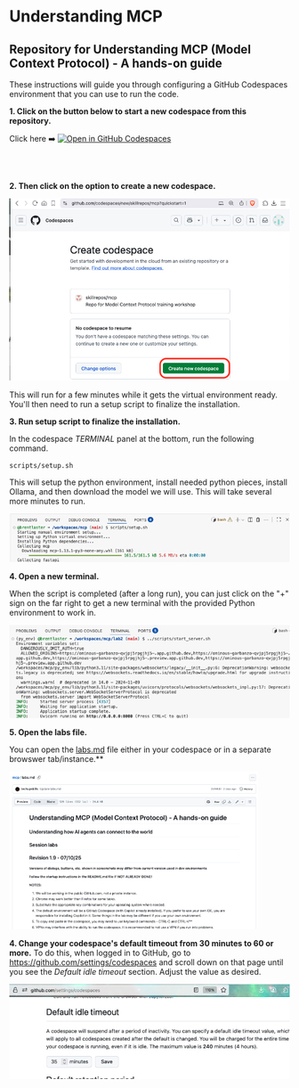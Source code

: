 # Understanding MCP
## Repository for Understanding MCP (Model Context Protocol) - A hands-on guide 

These instructions will guide you through configuring a GitHub Codespaces environment that you can use to run the code. 

**1. Click on the button below to start a new codespace from this repository.**

Click here ➡️  [![Open in GitHub Codespaces](https://github.com/codespaces/badge.svg)](https://codespaces.new/skillrepos/mcp?quickstart=1)

<br><br>

**2. Then click on the option to create a new codespace.**

![Creating new codespace from button](./images/mcp1.png?raw=true "Creating new codespace from button")

This will run for a few minutes while it gets the virtual environment ready. You'll then need to run a setup script to finalize the installation.

**3. Run setup script to finalize the installation.**

In the codespace *TERMINAL* panel at the bottom, run the following command.

```
scripts/setup.sh
```

This will setup the python environment, install needed python pieces, install Ollama, and then download the model we will use. This will take several more minutes to run. 

![Final prep](./images/mcp89.png?raw=true "Final prep")


**4. Open a new terminal.**

When the script is completed (after a long run), you can just click on the "+" sign on the far right to get a new terminal with the provided Python environment to work in.

![New terminal](./images/mcp90.png?raw=true "New terminal")

**5. Open the labs file.**

You can open the [labs.md](./labs.md) file either in your codespace or in a separate browswer tab/instance.**

![Labs](./images/mcp78.png?raw=true "Labs")

**4. Change your codespace's default timeout from 30 minutes to 60 or more.**
To do this, when logged in to GitHub, go to https://github.com/settings/codespaces and scroll down on that page until you see the *Default idle timeout* section. Adjust the value as desired.

![Changing codespace idle timeout value](./images/mcp79.png?raw=true "Changing codespace idle timeout value")
